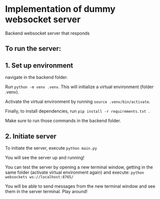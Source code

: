 # Implementation of dummy websocket server

Backend websocket server that responds

## To run the server:

## 1. Set up environment

navigate in the backend folder.  

Run ```python -m venv .venv```. This will initialize a virtual environment (folder .venv).   

Activate the virtual environment by running ```source .venv/bin/activate```.   

Finally, to install dependencies, run ```pip install -r requirements.txt ```.  

Make sure to run those commands in the backend folder.  


## 2. Initiate server

To initiate the server, execute ```python main.py```  

You will see the server up and running!  

You can test the server by opening a new terminal window, getting in the same folder (activate virtual environment again) and execute: ```python websockets ws://localhost:8765/```  

You will be able to send messages from the new terminal window and see them in the server terminal. Play around!  


#